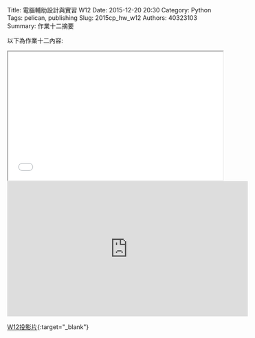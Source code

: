 Title: 電腦輔助設計與實習  W12
Date: 2015-12-20  20:30
Category: Python
Tags: pelican, publishing
Slug: 2015cp_hw_w12
Authors: 40323103
Summary: 作業十二摘要

以下為作業十二內容:

<iframe src="40323103_cp_w12.html" width="500" height="300"></iframe>
<iframe width="560" height="315" src="https://www.youtube.com/embed/y32gcqsgEJI" frameborder="0" allowfullscreen></iframe>



[W12投影片](40323103_cp_w12.html){:target="_blank"}




